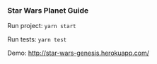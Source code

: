 ### Star Wars Planet Guide

Run project: `yarn start`

Run tests: `yarn test`

Demo: http://star-wars-genesis.herokuapp.com/


